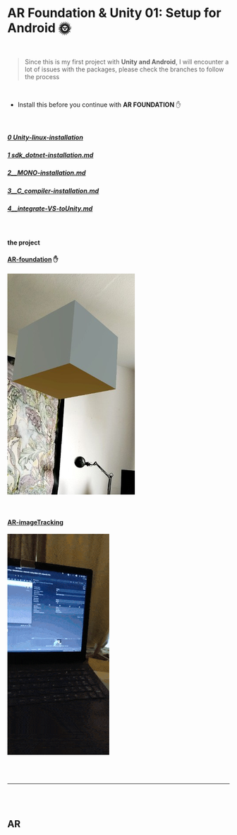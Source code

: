 # AR Foundation & Unity 01: Setup for Android 🌞

<br>

> Since this is my first project with **Unity and Android**, I will encounter a lot of issues with the packages, please check the branches to follow the process

<br>

- Install this before you continue with **AR FOUNDATION** ✋

<br>

##### [0 Unity-linux-installation](./0__Unity-linux-installation.md)

##### [1 sdk_dotnet-installation.md](./1__sdk_dotnet-installation.md)

##### [2\_\_MONO-installation.md](./2__MONO-installation.md)

##### [3\_\_C_compiler-installation.md](3__C_compiler-installation.md)

##### [4\_\_integrate-VS-toUnity.md](4__integrate-VS-toUnity.md)

<br>

#### the project

#### [AR-foundation](./6__AR-foundation.md) ✋

[<img src="./read-img/success-cube-showing.jpg"/>](./6__AR-foundation.md)

<br>


#### [AR-imageTracking](./7__AR-imageTracking.md)

[<img src="./read-img/result-img.gif"/>]()

<br>
<br>

---

<br>
<br>

## AR
